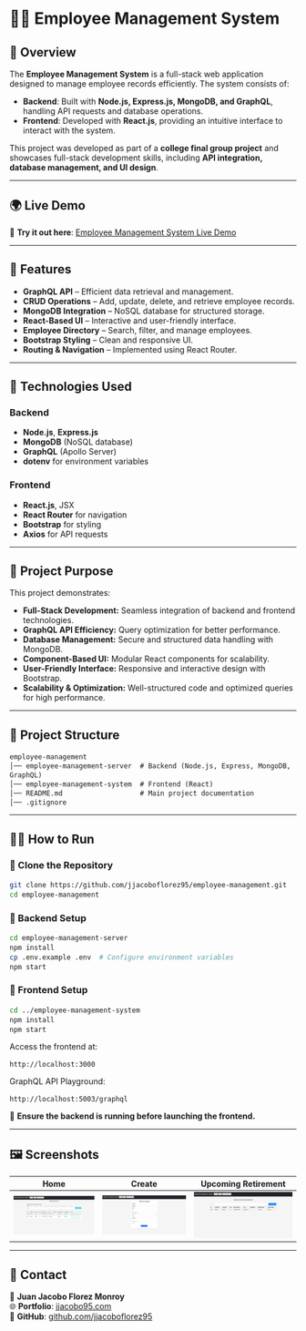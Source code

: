 # 👨‍🏫 Employee Management System

## 📌 Overview

The **Employee Management System** is a full-stack web application designed to manage employee records efficiently. The system consists of:

- **Backend**: Built with **Node.js, Express.js, MongoDB, and GraphQL**, handling API requests and database operations.
- **Frontend**: Developed with **React.js**, providing an intuitive interface to interact with the system.

This project was developed as part of a **college final group project** and showcases full-stack development skills, including **API integration, database management, and UI design**.

---

## 🌍 Live Demo

🚀 **Try it out here**: [Employee Management System Live Demo](https://employee-management-smoky-tau.vercel.app/)

---

## 🚀 Features

- **GraphQL API** – Efficient data retrieval and management.
- **CRUD Operations** – Add, update, delete, and retrieve employee records.
- **MongoDB Integration** – NoSQL database for structured storage.
- **React-Based UI** – Interactive and user-friendly interface.
- **Employee Directory** – Search, filter, and manage employees.
- **Bootstrap Styling** – Clean and responsive UI.
- **Routing & Navigation** – Implemented using React Router.

---

## 🔧 Technologies Used

### Backend
- **Node.js**, **Express.js**
- **MongoDB** (NoSQL database)
- **GraphQL** (Apollo Server)
- **dotenv** for environment variables

### Frontend
- **React.js**, JSX
- **React Router** for navigation
- **Bootstrap** for styling
- **Axios** for API requests

---

## 📌 Project Purpose

This project demonstrates:

- **Full-Stack Development:** Seamless integration of backend and frontend technologies.
- **GraphQL API Efficiency:** Query optimization for better performance.
- **Database Management:** Secure and structured data handling with MongoDB.
- **Component-Based UI:** Modular React components for scalability.
- **User-Friendly Interface:** Responsive and interactive design with Bootstrap.
- **Scalability & Optimization:** Well-structured code and optimized queries for high performance.

---

## 📂 Project Structure

```
employee-management
│── employee-management-server  # Backend (Node.js, Express, MongoDB, GraphQL)
│── employee-management-system  # Frontend (React)
│── README.md                   # Main project documentation
│── .gitignore
```

---

## 🏃‍♂️ How to Run

### 🔹 Clone the Repository
```sh
git clone https://github.com/jjacoboflorez95/employee-management.git
cd employee-management
```

### 🔹 Backend Setup
```sh
cd employee-management-server
npm install
cp .env.example .env  # Configure environment variables
npm start
```

### 🔹 Frontend Setup
```sh
cd ../employee-management-system
npm install
npm start
```

Access the frontend at:
```plaintext
http://localhost:3000
```

GraphQL API Playground:
```plaintext
http://localhost:5003/graphql
```

📌 **Ensure the backend is running before launching the frontend.**

---

## 🖼 Screenshots
| Home | Create | Upcoming Retirement |
|-----------|-----------|-----------|
| ![Home](assets/images/home.png) | ![Create](assets/images/create.png) | ![Upcoming Retirement](assets/images/upcoming_retirement.png) |

---

## 📌 Contact
👤 **Juan Jacobo Florez Monroy**  
🌐 **Portfolio**: [jjacobo95.com](https://jjacobo95.com)  
🐙 **GitHub**: [github.com/jjacoboflorez95](https://github.com/jjacoboflorez95)